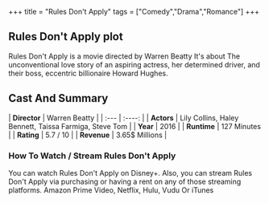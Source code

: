 +++
title = "Rules Don't Apply"
tags = ["Comedy","Drama","Romance"]
+++
## Rules Don't Apply plot
Rules Don't Apply is a movie directed by Warren Beatty It's about The unconventional love story of an aspiring actress, her determined driver, and their boss, eccentric billionaire Howard Hughes.
## Cast And Summary
| **Director**      | Warren Beatty |
    | :---        |    :----:   |
    |  **Actors** | Lily Collins, Haley Bennett, Taissa Farmiga, Steve Tom |
    | **Year**   | 2016    |
    |  **Runtime** | 127 Minutes |
    |  **Rating** | 5.7 / 10 | 
    |  **Revenue** | 3.65$ Millions |
### How To Watch / Stream Rules Don't Apply
You can watch Rules Don't Apply on Disney+.
Also, you can stream Rules Don't Apply via purchasing or having a rent on any of those streaming platforms.
Amazon Prime Video, Netflix, Hulu, Vudu Or iTunes